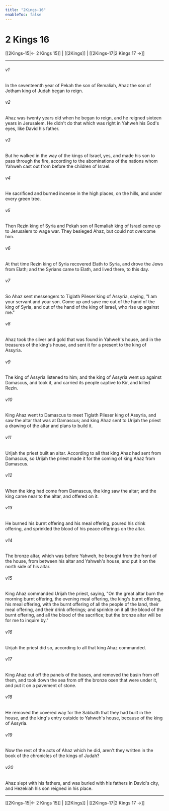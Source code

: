 ```yaml
---
title: "2Kings-16"
enableToc: false
---
```


# 2 Kings 16

[[2Kings-15|← 2 Kings 15]] | [[2Kings]] | [[2Kings-17|2 Kings 17 →]]
***



###### v1 
In the seventeenth year of Pekah the son of Remaliah, Ahaz the son of Jotham king of Judah began to reign. 

###### v2 
Ahaz was twenty years old when he began to reign, and he reigned sixteen years in Jerusalem. He didn't do that which was right in Yahweh his God's eyes, like David his father. 

###### v3 
But he walked in the way of the kings of Israel, yes, and made his son to pass through the fire, according to the abominations of the nations whom Yahweh cast out from before the children of Israel. 

###### v4 
He sacrificed and burned incense in the high places, on the hills, and under every green tree. 

###### v5 
Then Rezin king of Syria and Pekah son of Remaliah king of Israel came up to Jerusalem to wage war. They besieged Ahaz, but could not overcome him. 

###### v6 
At that time Rezin king of Syria recovered Elath to Syria, and drove the Jews from Elath; and the Syrians came to Elath, and lived there, to this day. 

###### v7 
So Ahaz sent messengers to Tiglath Pileser king of Assyria, saying, "I am your servant and your son. Come up and save me out of the hand of the king of Syria, and out of the hand of the king of Israel, who rise up against me." 

###### v8 
Ahaz took the silver and gold that was found in Yahweh's house, and in the treasures of the king's house, and sent it for a present to the king of Assyria. 

###### v9 
The king of Assyria listened to him; and the king of Assyria went up against Damascus, and took it, and carried its people captive to Kir, and killed Rezin. 

###### v10 
King Ahaz went to Damascus to meet Tiglath Pileser king of Assyria, and saw the altar that was at Damascus; and king Ahaz sent to Urijah the priest a drawing of the altar and plans to build it. 

###### v11 
Urijah the priest built an altar. According to all that king Ahaz had sent from Damascus, so Urijah the priest made it for the coming of king Ahaz from Damascus. 

###### v12 
When the king had come from Damascus, the king saw the altar; and the king came near to the altar, and offered on it. 

###### v13 
He burned his burnt offering and his meal offering, poured his drink offering, and sprinkled the blood of his peace offerings on the altar. 

###### v14 
The bronze altar, which was before Yahweh, he brought from the front of the house, from between his altar and Yahweh's house, and put it on the north side of his altar. 

###### v15 
King Ahaz commanded Urijah the priest, saying, "On the great altar burn the morning burnt offering, the evening meal offering, the king's burnt offering, his meal offering, with the burnt offering of all the people of the land, their meal offering, and their drink offerings; and sprinkle on it all the blood of the burnt offering, and all the blood of the sacrifice; but the bronze altar will be for me to inquire by." 

###### v16 
Urijah the priest did so, according to all that king Ahaz commanded. 

###### v17 
King Ahaz cut off the panels of the bases, and removed the basin from off them, and took down the sea from off the bronze oxen that were under it, and put it on a pavement of stone. 

###### v18 
He removed the covered way for the Sabbath that they had built in the house, and the king's entry outside to Yahweh's house, because of the king of Assyria. 

###### v19 
Now the rest of the acts of Ahaz which he did, aren't they written in the book of the chronicles of the kings of Judah? 

###### v20 
Ahaz slept with his fathers, and was buried with his fathers in David's city, and Hezekiah his son reigned in his place.

***
[[2Kings-15|← 2 Kings 15]] | [[2Kings]] | [[2Kings-17|2 Kings 17 →]]
